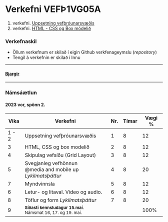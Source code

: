 # Verkefni VEFÞ1VG05A

1. verkefni. [Uppsetning vefþróunarsvæðis](Verkefni-1/)
1. verkefni. [HTML - CSS og Box módelið](Verkefni-2/)
<!--
1. verkefni. [Skipulag vefsíðu](Verkefni-3/README.md)
1. verkefni. [Sveigjanleg hönnun](Verkefni-4/README.md)
1. verkefni. [Myndvinnsla](Verkefni-5/README.md)
1. verkefni. [Leturfræði, efnisyfirlit og innsetning miðla (API)](Verkefni-6/README.md)
1. verkefni. [Töflur og form - lykilmatsþáttur](Verkefni-7/README.md)
-->
### Verkefnaskil 
 
-  Öllum verkefnum er skilað í eigin Github verkfenageymslu (_repository_)
-  Tengil á verkefnin er skilað í Innu

---

#### [Bjargir](https://github.com/vefgrunnur/Namsefni/wiki)

---

### Námsáætlun

#### 2023 vor, spönn 2. 

| Vika  | Verkefni  | Nr. | Tímar | Vægi % |
|---|---|---|---|---|
| 1 - 2  | Uppsetning vefþróunarsvæðis  | 1  | 8 | 12 |
| 3  | HTML, CSS og box modelið  | 2 | 8  | 12 |
| 4  | Skipulag vefsíðu (Grid Layout) | 3  | 8 | 12 |
| 5  | Svegjanleg vefhönnun <br>@media and mobile up _Lykilmatsþáttur_ | 4  | 8  | 20 |
| 7  | Myndvinnsla| 5  | 8 | 12 |
| 6  | Letur- og litaval. Video og audio.| 6  | 8 | 12  |
| 8  | Töflur og form _Lykilmatsþáttur_ | 7 | 8 | 20 |
| 9  | <sub>**Síðasti  kennsludagur 15.maí**. <br> Námsmat 16, 17. og 19. maí.</sub> |  |  | 100%  |


